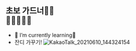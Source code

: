 ## 초보 가드너👩‍🌾 <br> 🌷🌹🌻🍄🌳 

- 🌱 I’m currently learning🌱
- 잔디 가꾸기!
![KakaoTalk_20210610_144324154](https://user-images.githubusercontent.com/34808817/121471356-7cef5a00-c9fa-11eb-9d36-121b578afcad.jpg)

<!--
**hyeonn/hyeonn** is a ✨ _special_ ✨ repository because its `README.md` (this file) appears on your GitHub profile.

Here are some ideas to get you started:

- 🔭 I’m currently working on ...
- 🌱 I’m currently learning ...
- 👯 I’m looking to collaborate on ...
- 🤔 I’m looking for help with ...
- 💬 Ask me about ...
- 📫 How to reach me: ...
- 😄 Pronouns: ...
- ⚡ Fun fact: ...
-->
